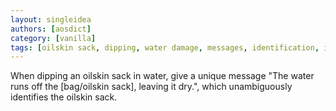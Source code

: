 ```yaml
---
layout: singleidea
authors: [aosdict]
category: [vanilla]
tags: [oilskin sack, dipping, water damage, messages, identification, implemented in vanilla]
---
```

When dipping an oilskin sack in water, give a unique message "The water runs off the [bag/oilskin sack], leaving it dry.", which unambiguously identifies the oilskin sack.
